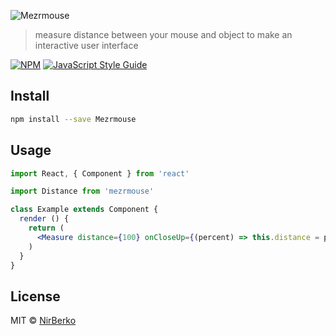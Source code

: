 ![Mezrmouse](https://image.ibb.co/fhYWuU/1286733997-982bf490-c49b-41dc-80e9-b7b4fc7a22db.png)

> measure distance between your mouse and object to make an interactive user interface

[![NPM](https://img.shields.io/npm/v/Mezrmouse.svg)](https://www.npmjs.com/package/Mezrmouse) [![JavaScript Style Guide](https://img.shields.io/badge/code_style-standard-brightgreen.svg)](https://standardjs.com)

## Install

```bash
npm install --save Mezrmouse
```

## Usage

```jsx
import React, { Component } from 'react'

import Distance from 'mezrmouse'

class Example extends Component {
  render () {
    return (
      <Measure distance={100} onCloseUp={(percent) => this.distance = percent} />
    )
  }
}
```

## License

MIT © [NirBerko](https://github.com/NirBerko)
